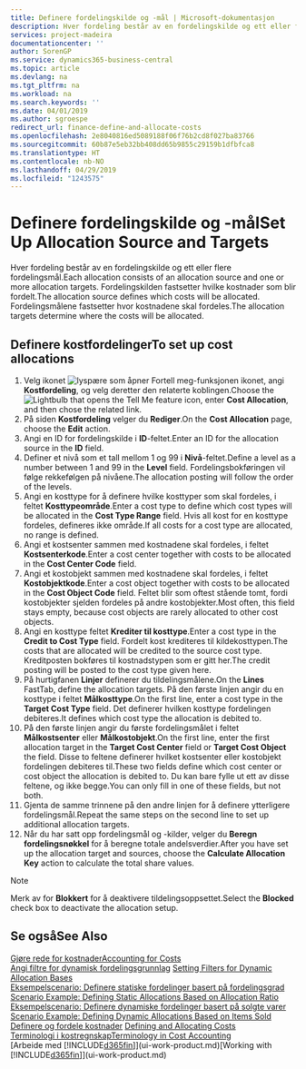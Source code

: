 ```yaml
---
title: Definere fordelingskilde og -mål | Microsoft-dokumentasjon
description: Hver fordeling består av en fordelingskilde og ett eller flere fordelingsmål. Fordelingskilden fastsetter hvilke kostnader som blir fordelt. Fordelingsmålene fastsetter hvor kostnadene skal fordeles.
services: project-madeira
documentationcenter: ''
author: SorenGP
ms.service: dynamics365-business-central
ms.topic: article
ms.devlang: na
ms.tgt_pltfrm: na
ms.workload: na
ms.search.keywords: ''
ms.date: 04/01/2019
ms.author: sgroespe
redirect_url: finance-define-and-allocate-costs
ms.openlocfilehash: 2e8040816ed5089188f06f76b2cd8f027ba83766
ms.sourcegitcommit: 60b87e5eb32bb408dd65b9855c29159b1dfbfca8
ms.translationtype: HT
ms.contentlocale: nb-NO
ms.lasthandoff: 04/29/2019
ms.locfileid: "1243575"
---
```

# <a name="set-up-allocation-source-and-targets"></a><span data-ttu-id="8dcf3-105">Definere fordelingskilde og -mål</span><span class="sxs-lookup"><span data-stu-id="8dcf3-105">Set Up Allocation Source and Targets</span></span>
<span data-ttu-id="8dcf3-106">Hver fordeling består av en fordelingskilde og ett eller flere fordelingsmål.</span><span class="sxs-lookup"><span data-stu-id="8dcf3-106">Each allocation consists of an allocation source and one or more allocation targets.</span></span> <span data-ttu-id="8dcf3-107">Fordelingskilden fastsetter hvilke kostnader som blir fordelt.</span><span class="sxs-lookup"><span data-stu-id="8dcf3-107">The allocation source defines which costs will be allocated.</span></span> <span data-ttu-id="8dcf3-108">Fordelingsmålene fastsetter hvor kostnadene skal fordeles.</span><span class="sxs-lookup"><span data-stu-id="8dcf3-108">The allocation targets determine where the costs will be allocated.</span></span>  

## <a name="to-set-up-cost-allocations"></a><span data-ttu-id="8dcf3-109">Definere kostfordelinger</span><span class="sxs-lookup"><span data-stu-id="8dcf3-109">To set up cost allocations</span></span>  
1.  <span data-ttu-id="8dcf3-110">Velg ikonet ![lyspære som åpner Fortell meg-funksjonen](media/ui-search/search_small.png "Fortell hva du vil gjøre") ikonet, angi **Kostfordeling**, og velg deretter den relaterte koblingen.</span><span class="sxs-lookup"><span data-stu-id="8dcf3-110">Choose the ![Lightbulb that opens the Tell Me feature](media/ui-search/search_small.png "Tell me what you want to do") icon, enter **Cost Allocation**, and then chose the related link.</span></span>  
2.  <span data-ttu-id="8dcf3-111">På siden **Kostfordeling** velger du **Rediger**.</span><span class="sxs-lookup"><span data-stu-id="8dcf3-111">On the **Cost Allocation** page, choose the **Edit** action.</span></span>  
3.  <span data-ttu-id="8dcf3-112">Angi en ID for fordelingskilde i **ID**-feltet.</span><span class="sxs-lookup"><span data-stu-id="8dcf3-112">Enter an ID for the allocation source in the **ID** field.</span></span>  
4.  <span data-ttu-id="8dcf3-113">Definer et nivå som et tall mellom 1 og 99 i **Nivå**-feltet.</span><span class="sxs-lookup"><span data-stu-id="8dcf3-113">Define a level as a number between 1 and 99 in the **Level** field.</span></span> <span data-ttu-id="8dcf3-114">Fordelingsbokføringen vil følge rekkefølgen på nivåene.</span><span class="sxs-lookup"><span data-stu-id="8dcf3-114">The allocation posting will follow the order of the levels.</span></span>  
5.  <span data-ttu-id="8dcf3-115">Angi en kosttype for å definere hvilke kosttyper som skal fordeles, i feltet **Kosttypeområde**.</span><span class="sxs-lookup"><span data-stu-id="8dcf3-115">Enter a cost type to define which cost types will be allocated in the **Cost Type Range** field.</span></span> <span data-ttu-id="8dcf3-116">Hvis all kost for en kosttype fordeles, defineres ikke område.</span><span class="sxs-lookup"><span data-stu-id="8dcf3-116">If all costs for a cost type are allocated, no range is defined.</span></span>  
6.  <span data-ttu-id="8dcf3-117">Angi et kostsenter sammen med kostnadene skal fordeles, i feltet **Kostsenterkode**.</span><span class="sxs-lookup"><span data-stu-id="8dcf3-117">Enter a cost center together with costs to be allocated in the **Cost Center Code** field.</span></span>  
7.  <span data-ttu-id="8dcf3-118">Angi et kostobjekt sammen med kostnadene skal fordeles, i feltet **Kostobjektkode**.</span><span class="sxs-lookup"><span data-stu-id="8dcf3-118">Enter a cost object together with costs to be allocated in the **Cost Object Code** field.</span></span> <span data-ttu-id="8dcf3-119">Feltet blir som oftest stående tomt, fordi kostobjekter sjelden fordeles på andre kostobjekter.</span><span class="sxs-lookup"><span data-stu-id="8dcf3-119">Most often, this field stays empty, because cost objects are rarely allocated to other cost objects.</span></span>  
8.  <span data-ttu-id="8dcf3-120">Angi en kosttype feltet **Krediter til kosttype**.</span><span class="sxs-lookup"><span data-stu-id="8dcf3-120">Enter a cost type in the **Credit to Cost Type** field.</span></span> <span data-ttu-id="8dcf3-121">Fordelt kost krediteres til kildekosttypen.</span><span class="sxs-lookup"><span data-stu-id="8dcf3-121">The costs that are allocated will be credited to the source cost type.</span></span> <span data-ttu-id="8dcf3-122">Kreditposten bokføres til kostnadstypen som er gitt her.</span><span class="sxs-lookup"><span data-stu-id="8dcf3-122">The credit posting will be posted to the cost type given here.</span></span>  
9. <span data-ttu-id="8dcf3-123">På hurtigfanen **Linjer** definerer du tildelingsmålene.</span><span class="sxs-lookup"><span data-stu-id="8dcf3-123">On the **Lines** FastTab, define the allocation targets.</span></span> <span data-ttu-id="8dcf3-124">På den første linjen angir du en kosttype i feltet **Målkosttype**.</span><span class="sxs-lookup"><span data-stu-id="8dcf3-124">On the first line, enter a cost type in the **Target Cost Type** field.</span></span> <span data-ttu-id="8dcf3-125">Det definerer hvilken kosttype fordelingen debiteres.</span><span class="sxs-lookup"><span data-stu-id="8dcf3-125">It defines which cost type the allocation is debited to.</span></span>  
10. <span data-ttu-id="8dcf3-126">På den første linjen angir du første fordelingsmålet i feltet **Målkostsenter** eller **Målkostobjekt**.</span><span class="sxs-lookup"><span data-stu-id="8dcf3-126">On the first line, enter the first allocation target in the **Target Cost Center** field or **Target Cost Object** the field.</span></span> <span data-ttu-id="8dcf3-127">Disse to feltene definerer hvilket kostsenter eller kostobjekt fordelingen debiteres til.</span><span class="sxs-lookup"><span data-stu-id="8dcf3-127">These two fields define which cost center or cost object the allocation is debited to.</span></span> <span data-ttu-id="8dcf3-128">Du kan bare fylle ut ett av disse feltene, og ikke begge.</span><span class="sxs-lookup"><span data-stu-id="8dcf3-128">You can only fill in one of these fields, but not both.</span></span>  
11. <span data-ttu-id="8dcf3-129">Gjenta de samme trinnene på den andre linjen for å definere ytterligere fordelingsmål.</span><span class="sxs-lookup"><span data-stu-id="8dcf3-129">Repeat the same steps on the second line to set up additional allocation targets.</span></span>  
12. <span data-ttu-id="8dcf3-130">Når du har satt opp fordelingsmål og -kilder, velger du **Beregn fordelingsnøkkel** for å beregne totale andelsverdier.</span><span class="sxs-lookup"><span data-stu-id="8dcf3-130">After you have set up the allocation target and sources, choose the **Calculate Allocation Key** action to calculate the total share values.</span></span>  

> [!NOTE]  
>  <span data-ttu-id="8dcf3-131">Merk av for **Blokkert** for å deaktivere tildelingsoppsettet.</span><span class="sxs-lookup"><span data-stu-id="8dcf3-131">Select the **Blocked** check box to deactivate the allocation setup.</span></span>  

## <a name="see-also"></a><span data-ttu-id="8dcf3-132">Se også</span><span class="sxs-lookup"><span data-stu-id="8dcf3-132">See Also</span></span>  
[<span data-ttu-id="8dcf3-133">Gjøre rede for kostnader</span><span class="sxs-lookup"><span data-stu-id="8dcf3-133">Accounting for Costs</span></span>](finance-manage-cost-accounting.md)  
 <span data-ttu-id="8dcf3-134">[Angi filtre for dynamisk fordelingsgrunnlag](finance-setting-filters-for-dynamic-allocation-bases.md) </span><span class="sxs-lookup"><span data-stu-id="8dcf3-134">[Setting Filters for Dynamic Allocation Bases](finance-setting-filters-for-dynamic-allocation-bases.md) </span></span>  
 <span data-ttu-id="8dcf3-135">[Eksempelscenario: Definere statiske fordelinger basert på fordelingsgrad](finance-scenario-example-defining-static-allocations-based-on-allocation-ratio.md) </span><span class="sxs-lookup"><span data-stu-id="8dcf3-135">[Scenario Example: Defining Static Allocations Based on Allocation Ratio](finance-scenario-example-defining-static-allocations-based-on-allocation-ratio.md) </span></span>  
 <span data-ttu-id="8dcf3-136">[Eksempelscenario: Definere dynamiske fordelinger basert på solgte varer](finance-scenario-example-defining-dynamic-allocations-based-on-items-sold.md) </span><span class="sxs-lookup"><span data-stu-id="8dcf3-136">[Scenario Example: Defining Dynamic Allocations Based on Items Sold](finance-scenario-example-defining-dynamic-allocations-based-on-items-sold.md) </span></span>  
 <span data-ttu-id="8dcf3-137">[Definere og fordele kostnader](finance-define-and-allocate-costs.md) </span><span class="sxs-lookup"><span data-stu-id="8dcf3-137">[Defining and Allocating Costs](finance-define-and-allocate-costs.md) </span></span>  
 [<span data-ttu-id="8dcf3-138">Terminologi i kostregnskap</span><span class="sxs-lookup"><span data-stu-id="8dcf3-138">Terminology in Cost Accounting</span></span>](finance-terminology-in-cost-accounting.md)  
 <span data-ttu-id="8dcf3-139">[Arbeide med [!INCLUDE[d365fin](includes/d365fin_md.md)]](ui-work-product.md)</span><span class="sxs-lookup"><span data-stu-id="8dcf3-139">[Working with [!INCLUDE[d365fin](includes/d365fin_md.md)]](ui-work-product.md)</span></span>
